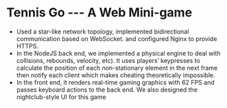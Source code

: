 # Tennis Go --- A Web Mini-game

- Used a star-like network topology, implemented bidirectional communication based on WebSocket. and configured Nginx to provide HTTPS.
- In the NodeJS back end, we implemented a physical engine to deal with collisions, rebounds, velocity, etc). It uses players’ keypresses to calculate the position of each non-stationary element in the next frame then notify each client which makes cheating theoretically impossible.
- In the front end, it renders real-time gaming graphics with 62 FPS and passes keyboard actions to the back end. We also designed the nightclub-style UI for this game